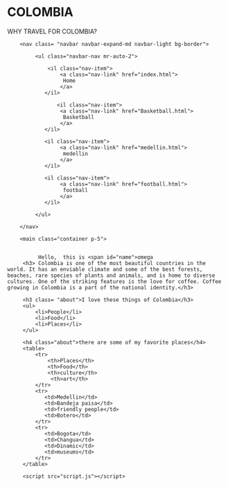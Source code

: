 # COLOMBIA
WHY TRAVEL FOR COLOMBIA?


<html lang="en">
    <head>
        <link rel="stylesheet" href="https://cdn.jsdelivr.net/npm/bootstrap@4.5.3/dist/css/bootstrap.min.css" integrity="sha384-TX8t27EcRE3e/ihU7zmQxVncDAy5uIKz4rEkgIXeMed4M0jlfIDPvg6uqKI2xXr2" crossorigin="anonymous">
        <link href="styles.css" rel="stylesheet">
        <title>colombia travel</title>
    </head>
    <body>


        <nav class= "navbar navbar-expand-md navbar-light bg-border">

             <ul class="navbar-nav mr-auto-2">

                 <il class="nav-item">
                     <a class="nav-link" href="index.html">
                      Home
                     </a>
                </il>

                    <il class="nav-item">
                     <a class="nav-link" href="Basketball.html">
                      Basketball
                     </a>
                </il>

                <il class="nav-item">
                     <a class="nav-link" href="medellin.html">
                      medellin
                     </a>
                </il>

                <il class="nav-item">
                     <a class="nav-link" href="football.html">
                      football
                     </a>
                </il>

             </ul>

        </nav>

        <main class="container p-5">


              Hello,  this is <span id="name">omega
         <h3> Colombia is one of the most beautiful countries in the world. It has an enviable climate and some of the best forests, beaches, rare species of plants and animals, and is home to diverse cultures. One of the striking features is the love for coffee. Coffee growing in Colombia is a part of the national identity.</h3>
         
         <h3 class= "about">I love these things of Colombia</h3>
         <ul>
             <li>People</li>
             <li>Food</li>
             <li>Places</li>
         </ul>

         <h4 class="about">there are some of my favorite places</h4>
         <table>
             <tr>
                 <th>Places</th>
                 <th>Food</th>
                 <th>culture</th>
                  <th>art</th>
             </tr>
             <tr>
                <td>Medellin</td>
                <td>Bandeja paisa</td>
                <td>friendly people</td>
                <td>Botero</td>
             </tr>
             <tr>
                <td>Bogota</td>
                <td>Changua</td>
                <td>Dinamic</td>
                <td>museums</td>
             </tr>
         </table>
       
         <script src="script.js"></script>
    
